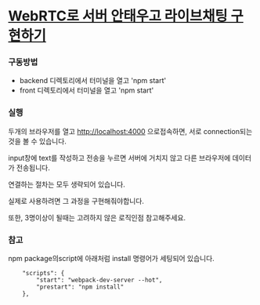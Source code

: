 # [WebRTC로 서버 안태우고 라이브채팅 구현하기](https://kimjunho97.tistory.com/9)

### 구동방법

- backend 디렉토리에서 터미널을 열고 'npm start'
- front 디렉토리에서 터미널을 열고 'npm start'

### 실행

두개의 브라우저를 열고 [http://localhost:4000](http://localhost:4000) 으로접속하면,
서로 connection되는 것을 볼 수 있습니다.

input창에 text를 작성하고 전송을 누르면 서버에 거치지 않고 다른 브라우저에 데이터가 전송됩니다.

연결하는 절차는 모두 생략되어 있습니다.

실제로 사용하려면 그 과정을 구현해줘야합니다.

또한, 3명이상이 될때는 고려하지 않은 로직인점 참고해주세요.

### 참고

npm package의script에 아래처럼 install 명령어가 세팅되어 있습니다.

```
	"scripts": {
		"start": "webpack-dev-server --hot",
		"prestart": "npm install"
	},
```
